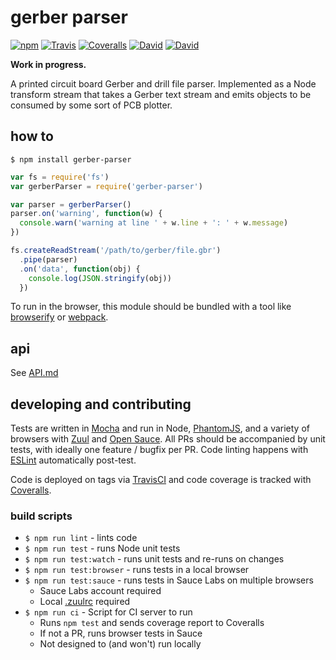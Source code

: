 # gerber parser
[![npm](https://img.shields.io/npm/v/gerber-parser.svg?style=flat-square)](https://www.npmjs.com/package/gerber-parser)
[![Travis](https://img.shields.io/travis/mcous/gerber-parser.svg?style=flat-square)](https://travis-ci.org/mcous/gerber-parser)
[![Coveralls](https://img.shields.io/coveralls/mcous/gerber-parser.svg?style=flat-square)](https://coveralls.io/github/mcous/gerber-parser)
[![David](https://img.shields.io/david/mcous/gerber-parser.svg?style=flat-square)](https://david-dm.org/mcous/gerber-parser)
[![David](https://img.shields.io/david/dev/mcous/gerber-parser.svg?style=flat-square)](https://david-dm.org/mcous/gerber-parser#info=devDependencies)

**Work in progress.**

A printed circuit board Gerber and drill file parser. Implemented as a Node transform stream that takes a Gerber text stream and emits objects to be consumed by some sort of PCB plotter.

## how to

`$ npm install gerber-parser`

``` javascript
var fs = require('fs')
var gerberParser = require('gerber-parser')

var parser = gerberParser()
parser.on('warning', function(w) {
  console.warn('warning at line ' + w.line + ': ' + w.message)
})

fs.createReadStream('/path/to/gerber/file.gbr')
  .pipe(parser)
  .on('data', function(obj) {
    console.log(JSON.stringify(obj))
  })
```

To run in the browser, this module should be bundled with a tool like [browserify](http://browserify.org/) or [webpack](http://webpack.github.io/).

## api

See [API.md](./API.md)

## developing and contributing

Tests are written in [Mocha](http://mochajs.org/) and run in Node, [PhantomJS](http://phantomjs.org/), and a variety of browsers with [Zuul](https://github.com/defunctzombie/zuul) and [Open Sauce](https://saucelabs.com/opensauce/). All PRs should be accompanied by unit tests, with ideally one feature / bugfix per PR. Code linting happens with [ESLint](http://eslint.org/) automatically post-test.

Code is deployed on tags via [TravisCI](https://travis-ci.org/) and code coverage is tracked with [Coveralls](https://coveralls.io/).

### build scripts

* `$ npm run lint` - lints code
* `$ npm run test` - runs Node unit tests
* `$ npm run test:watch` - runs unit tests and re-runs on changes
* `$ npm run test:browser` - runs tests in a local browser
* `$ npm run test:sauce` - runs tests in Sauce Labs on multiple browsers
  * Sauce Labs account required
  * Local [.zuulrc](https://github.com/defunctzombie/zuul/wiki/Zuulrc) required
* `$ npm run ci` - Script for CI server to run
  * Runs `npm test` and sends coverage report to Coveralls
  * If not a PR, runs browser tests in Sauce
  * Not designed to (and won't) run locally
